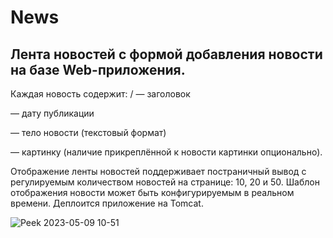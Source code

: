 # News
## Лента новостей с формой добавления новости на базе Web-приложения.

Каждая новость содержит:  /
— заголовок

— дату публикации

— тело новости (текстовый формат)

— картинку (наличие прикреплённой к новости картинки опционально).

Отображение ленты новостей поддерживает постраничный вывод с регулируемым количеством новостей на странице: 10, 20 и 50. 
Шаблон отображения новости может быть конфигурируемым в реальном времени. Деплоится приложение на Tomcat.

![Peek 2023-05-09 10-51](https://user-images.githubusercontent.com/66296571/236989662-4cea2706-f118-4fbc-a900-0ba46e342fba.gif)
